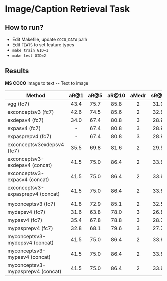 # Image/Caption Retrieval Task

## How to run?

  * Edit Makefile, update `COCO_DATA` path
  * Edit `FEATS` to set feature types
  * `make train GID=1`
  * `make test GID=2`
  
## Results

  **MS COCO**
  Image to text -- Text to image

| Method | aR@1 | aR@5 | aR@10 | aMedr | sR@1 | sR@5 | sR@10 | sMedr |
| ----- | :-----: | :-----: | :-----: | :-----: | :-----: | :-----: | :-----: | :-----: |
| vgg (fc7) | 43.4 | 75.7 | 85.8 | 2 | 31.0 | 66.7 | 79.9 | 3 
| exconceptsv3 (fc7) | 42.6 | 74.5 | 85.6 | 2 | 32.6 | 67.2 | 80.0 | 3 
| exdepsv4 (fc7) | 34.0 | 67.4 | 80.8 | 3 | 28.9 | 63.6 | 77.5 | 3 
| expasv4 (fc7) | - | 67.4 | 80.8 | 3 | 28.9 | 63.6 | 77.5 | 
| expasprepv4 (fc7) | - | 67.4 | 80.8 | 3 | 28.9 | 63.6 | 77.5 | 
| exconceptsv3exdepsv4 (fc7) | 35.5 | 69.8 | 81.6 | 2 | 29.5 | 64.6 | 78.9 | 3 
| exconceptsv3-exdepsv4 (concat) | 41.5 |  75.0 | 86.4 | 2 | 33.6 | 67.5 | 80.7 | 3
| exconceptsv3-expasv4 (concat) | 41.5 |  75.0 | 86.4 | 2 | 33.6 | 67.5 | 80.7 | 3
| exconceptsv3-expasprepv4 (concat) | 41.5 |  75.0 | 86.4 | 2 | 33.6 | 67.5 | 80.7 | 3
| | 
| myconceptsv3 (fc7) | 41.8 | 72.9 | 85.1 | 2 | 32.5 | 66.2 | 80.1 | 3 
| mydepsv4 (fc7) | 31.6 | 63.8 | 78.0 | 3 | 26.8 | 60.2 | 74.9 | 4 
| mypasv4 (fc7) | 35.4 | 67.8 |  78.8 | 3 | 28.3 | 62.1 | 76.5 | 3
| mypasprepv4 (fc7) | 32.8 | 68.1 | 79.6 | 3 | 27.7 | 62.4 | 77.3 | 3
| myconceptsv3-mydepsv4 (concat) | 41.5 |  75.0 | 86.4 | 2 | 33.6 | 67.5 | 80.7 | 3
| myconceptsv3-mypasv4 (concat) | 41.5 |  75.0 | 86.4 | 2 | 33.6 | 67.5 | 80.7 | 3
| myconceptsv3-mypasprepv4 (concat) | 41.5 |  75.0 | 86.4 | 2 | 33.6 | 67.5 | 80.7 | 3
